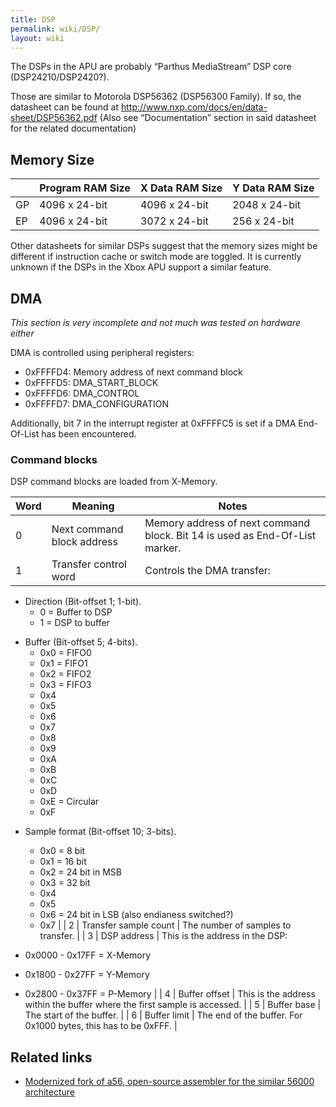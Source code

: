 ```yaml
---
title: DSP
permalink: wiki/DSP/
layout: wiki
---
```


The DSPs in the APU are probably “Parthus MediaStream” DSP core
(DSP24210/DSP2420?).

Those are similar to Motorola DSP56362 (DSP56300 Family). If so, the
datasheet can be found at
<http://www.nxp.com/docs/en/data-sheet/DSP56362.pdf> (Also see
“Documentation” section in said datasheet for the related documentation)

Memory Size
-----------

|     | Program RAM Size | X Data RAM Size | Y Data RAM Size |
|-----|------------------|-----------------|-----------------|
| GP  | 4096 x 24-bit    | 4096 x 24-bit   | 2048 x 24-bit   |
| EP  | 4096 x 24-bit    | 3072 x 24-bit   | 256 x 24-bit    |

Other datasheets for similar DSPs suggest that the memory sizes might be
different if instruction cache or switch mode are toggled. It is
currently unknown if the DSPs in the Xbox APU support a similar feature.

DMA
---

*This section is very incomplete and not much was tested on hardware
either*

DMA is controlled using peripheral registers:

-   0xFFFFD4: Memory address of next command block
-   0xFFFFD5: DMA\_START\_BLOCK
-   0xFFFFD6: DMA\_CONTROL
-   0xFFFFD7: DMA\_CONFIGURATION

Additionally, bit 7 in the interrupt register at 0xFFFFC5 is set if a
DMA End-Of-List has been encountered.

### Command blocks

DSP command blocks are loaded from X-Memory.

| Word | Meaning                    | Notes                                                                       |
|------|----------------------------|-----------------------------------------------------------------------------|
| 0    | Next command block address | Memory address of next command block. Bit 14 is used as End-Of-List marker. |
| 1    | Transfer control word      | Controls the DMA transfer:                                                  
                                                                                
   -   Direction (Bit-offset 1; 1-bit).                                         
       -   0 = Buffer to DSP                                                    
       -   1 = DSP to buffer                                                    
                                                                                
   <!-- -->                                                                     
                                                                                
   -   Buffer (Bit-offset 5; 4-bits).                                           
       -   0x0 = FIFO0                                                          
       -   0x1 = FIFO1                                                          
       -   0x2 = FIFO2                                                          
       -   0x3 = FIFO3                                                          
       -   0x4                                                                  
       -   0x5                                                                  
       -   0x6                                                                  
       -   0x7                                                                  
       -   0x8                                                                  
       -   0x9                                                                  
       -   0xA                                                                  
       -   0xB                                                                  
       -   0xC                                                                  
       -   0xD                                                                  
       -   0xE = Circular                                                       
       -   0xF                                                                  
                                                                                
   <!-- -->                                                                     
                                                                                
   -   Sample format (Bit-offset 10; 3-bits).                                   
       -   0x0 = 8 bit                                                          
       -   0x1 = 16 bit                                                         
       -   0x2 = 24 bit in MSB                                                  
       -   0x3 = 32 bit                                                         
       -   0x4                                                                  
       -   0x5                                                                  
       -   0x6 = 24 bit in LSB (also endianess switched?)                       
       -   0x7                                                                  |
| 2    | Transfer sample count      | The number of samples to transfer.                                          |
| 3    | DSP address                | This is the address in the DSP:                                             
                                                                                
   -   0x0000 - 0x17FF = X-Memory                                               
   -   0x1800 - 0x27FF = Y-Memory                                               
   -   0x2800 - 0x37FF = P-Memory                                               |
| 4    | Buffer offset              | This is the address within the buffer where the first sample is accessed.   |
| 5    | Buffer base                | The start of the buffer.                                                    |
| 6    | Buffer limit               | The end of the buffer. For 0x1000 bytes, this has to be 0xFFF.              |

Related links
-------------

-   [Modernized fork of a56, open-source assembler for the similar 56000
    architecture](https://github.com/XboxDev/a56)

